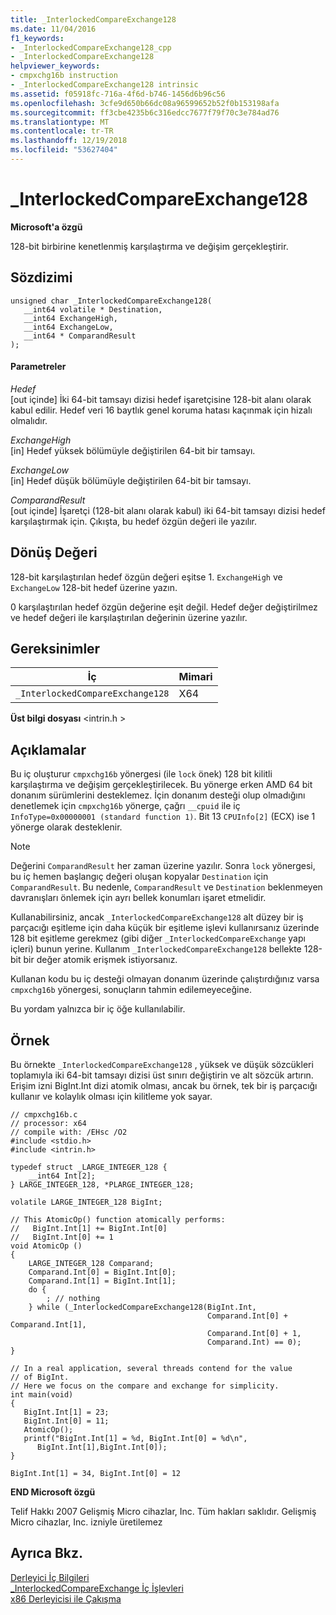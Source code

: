 ```yaml
---
title: _InterlockedCompareExchange128
ms.date: 11/04/2016
f1_keywords:
- _InterlockedCompareExchange128_cpp
- _InterlockedCompareExchange128
helpviewer_keywords:
- cmpxchg16b instruction
- _InterlockedCompareExchange128 intrinsic
ms.assetid: f05918fc-716a-4f6d-b746-1456d6b96c56
ms.openlocfilehash: 3cfe9d650b66dc08a96599652b52f0b153198afa
ms.sourcegitcommit: ff3cbe4235b6c316edcc7677f79f70c3e784ad76
ms.translationtype: MT
ms.contentlocale: tr-TR
ms.lasthandoff: 12/19/2018
ms.locfileid: "53627404"
---
```

# <a name="interlockedcompareexchange128"></a>_InterlockedCompareExchange128

**Microsoft'a özgü**

128-bit birbirine kenetlenmiş karşılaştırma ve değişim gerçekleştirir.

## <a name="syntax"></a>Sözdizimi

```
unsigned char _InterlockedCompareExchange128(
   __int64 volatile * Destination,
   __int64 ExchangeHigh,
   __int64 ExchangeLow,
   __int64 * ComparandResult
);
```

#### <a name="parameters"></a>Parametreler

*Hedef*<br/>
[out içinde] İki 64-bit tamsayı dizisi hedef işaretçisine 128-bit alanı olarak kabul edilir. Hedef veri 16 baytlık genel koruma hatası kaçınmak için hizalı olmalıdır.

*ExchangeHigh*<br/>
[in] Hedef yüksek bölümüyle değiştirilen 64-bit bir tamsayı.

*ExchangeLow*<br/>
[in] Hedef düşük bölümüyle değiştirilen 64-bit bir tamsayı.

*ComparandResult*<br/>
[out içinde] İşaretçi (128-bit alanı olarak kabul) iki 64-bit tamsayı dizisi hedef karşılaştırmak için.  Çıkışta, bu hedef özgün değeri ile yazılır.

## <a name="return-value"></a>Dönüş Değeri

128-bit karşılaştırılan hedef özgün değeri eşitse 1. `ExchangeHigh` ve `ExchangeLow` 128-bit hedef üzerine yazın.

0 karşılaştırılan hedef özgün değerine eşit değil. Hedef değer değiştirilmez ve hedef değeri ile karşılaştırılan değerinin üzerine yazılır.

## <a name="requirements"></a>Gereksinimler

|İç|Mimari|
|---------------|------------------|
|`_InterlockedCompareExchange128`|X64|

**Üst bilgi dosyası** \<intrin.h >

## <a name="remarks"></a>Açıklamalar

Bu iç oluşturur `cmpxchg16b` yönergesi (ile `lock` önek) 128 bit kilitli karşılaştırma ve değişim gerçekleştirilecek. Bu yönerge erken AMD 64 bit donanım sürümlerini desteklemez. İçin donanım desteği olup olmadığını denetlemek için `cmpxchg16b` yönerge, çağrı `__cpuid` ile iç `InfoType=0x00000001 (standard function 1)`. Bit 13 `CPUInfo[2]` (ECX) ise 1 yönerge olarak desteklenir.

> [!NOTE]
>  Değerini `ComparandResult` her zaman üzerine yazılır. Sonra `lock` yönergesi, bu iç hemen başlangıç değeri oluşan kopyalar `Destination` için `ComparandResult`. Bu nedenle, `ComparandResult` ve `Destination` beklenmeyen davranışları önlemek için ayrı bellek konumları işaret etmelidir.

Kullanabilirsiniz, ancak `_InterlockedCompareExchange128` alt düzey bir iş parçacığı eşitleme için daha küçük bir eşitleme işlevi kullanırsanız üzerinde 128 bit eşitleme gerekmez (gibi diğer `_InterlockedCompareExchange` yapı içleri) bunun yerine. Kullanım `_InterlockedCompareExchange128` bellekte 128-bit bir değer atomik erişmek istiyorsanız.

Kullanan kodu bu iç desteği olmayan donanım üzerinde çalıştırdığınız varsa `cmpxchg16b` yönergesi, sonuçların tahmin edilemeyeceğine.

Bu yordam yalnızca bir iç öğe kullanılabilir.

## <a name="example"></a>Örnek

Bu örnekte `_InterlockedCompareExchange128` , yüksek ve düşük sözcükleri toplamıyla iki 64-bit tamsayı dizisi üst sınırı değiştirin ve alt sözcük artırın. Erişim izni BigInt.Int dizi atomik olması, ancak bu örnek, tek bir iş parçacığı kullanır ve kolaylık olması için kilitleme yok sayar.

```
// cmpxchg16b.c
// processor: x64
// compile with: /EHsc /O2
#include <stdio.h>
#include <intrin.h>

typedef struct _LARGE_INTEGER_128 {
    __int64 Int[2];
} LARGE_INTEGER_128, *PLARGE_INTEGER_128;

volatile LARGE_INTEGER_128 BigInt;

// This AtomicOp() function atomically performs:
//   BigInt.Int[1] += BigInt.Int[0]
//   BigInt.Int[0] += 1
void AtomicOp ()
{
    LARGE_INTEGER_128 Comparand;
    Comparand.Int[0] = BigInt.Int[0];
    Comparand.Int[1] = BigInt.Int[1];
    do {
        ; // nothing
    } while (_InterlockedCompareExchange128(BigInt.Int,
                                            Comparand.Int[0] + Comparand.Int[1],
                                            Comparand.Int[0] + 1,
                                            Comparand.Int) == 0);
}

// In a real application, several threads contend for the value
// of BigInt.
// Here we focus on the compare and exchange for simplicity.
int main(void)
{
   BigInt.Int[1] = 23;
   BigInt.Int[0] = 11;
   AtomicOp();
   printf("BigInt.Int[1] = %d, BigInt.Int[0] = %d\n",
      BigInt.Int[1],BigInt.Int[0]);
}
```

```Output
BigInt.Int[1] = 34, BigInt.Int[0] = 12
```

**END Microsoft özgü**

Telif Hakkı 2007 Gelişmiş Micro cihazlar, Inc. Tüm hakları saklıdır. Gelişmiş Micro cihazlar, Inc. izniyle üretilemez

## <a name="see-also"></a>Ayrıca Bkz.

[Derleyici İç Bilgileri](../intrinsics/compiler-intrinsics.md)<br/>
[_InterlockedCompareExchange İç İşlevleri](../intrinsics/interlockedcompareexchange-intrinsic-functions.md)<br/>
[x86 Derleyicisi ile Çakışma](../build/x64-software-conventions.md#conflicts-with-the-x86-compiler)